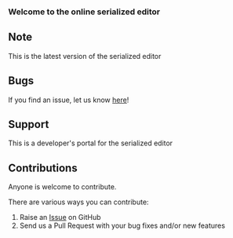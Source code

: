 ### Welcome to the online serialized editor

## Note ##

This is the latest version of the serialized editor

## Bugs ##
If you find an issue, let us know [here](https://github.com/WP-Staging/serializededitor/issues?state=open)!

## Support ##
This is a developer's portal for the serialized editor

## Contributions ##
Anyone is welcome to contribute.

There are various ways you can contribute:

1. Raise an [Issue](https://github.com/wp-staging/serializededitor/issues) on GitHub
2. Send us a Pull Request with your bug fixes and/or new features